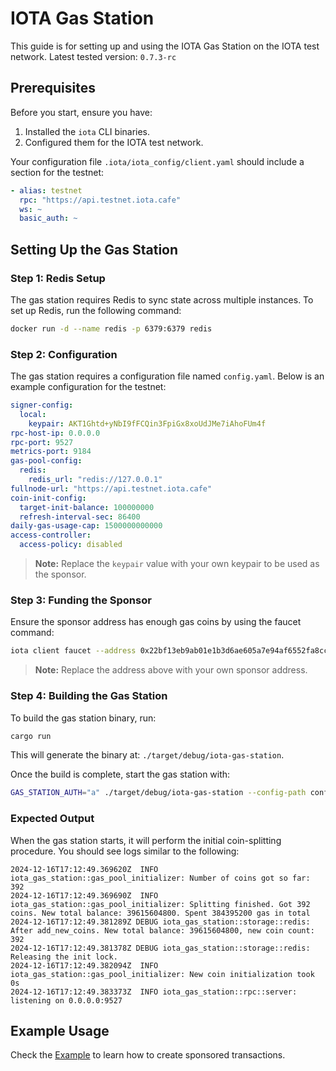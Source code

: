# IOTA Gas Station

This guide is for setting up and using the IOTA Gas Station on the IOTA test network.
Latest tested version: `0.7.3-rc`

## Prerequisites

Before you start, ensure you have:

1. Installed the `iota` CLI binaries.
2. Configured them for the IOTA test network.

Your configuration file `.iota/iota_config/client.yaml` should include a section for the testnet:

```yaml
- alias: testnet
  rpc: "https://api.testnet.iota.cafe"
  ws: ~
  basic_auth: ~
```

## Setting Up the Gas Station

### Step 1: Redis Setup

The gas station requires Redis to sync state across multiple instances.
To set up Redis, run the following command:

```bash
docker run -d --name redis -p 6379:6379 redis
```

### Step 2: Configuration

The gas station requires a configuration file named `config.yaml`. Below is an example configuration for the testnet:

```yaml
signer-config:
  local:
    keypair: AKT1Ghtd+yNbI9fFCQin3FpiGx8xoUdJMe7iAhoFUm4f
rpc-host-ip: 0.0.0.0
rpc-port: 9527
metrics-port: 9184
gas-pool-config:
  redis:
    redis_url: "redis://127.0.0.1"
fullnode-url: "https://api.testnet.iota.cafe"
coin-init-config:
  target-init-balance: 100000000
  refresh-interval-sec: 86400
daily-gas-usage-cap: 1500000000000
access-controller:
  access-policy: disabled
```

> **Note:** Replace the `keypair` value with your own keypair to be used as the sponsor.

### Step 3: Funding the Sponsor

Ensure the sponsor address has enough gas coins by using the faucet command:

```bash
iota client faucet --address 0x22bf13eb9ab01e1b3d6ae605a7e94af6552fa8ccab81c2ef9b50be1653eb9f9d
```

> **Note:** Replace the address above with your own sponsor address.

### Step 4: Building the Gas Station

To build the gas station binary, run:

```bash
cargo run
```

This will generate the binary at: `./target/debug/iota-gas-station`.

Once the build is complete, start the gas station with:

```bash
GAS_STATION_AUTH="a" ./target/debug/iota-gas-station --config-path config.yaml
```

### Expected Output

When the gas station starts, it will perform the initial coin-splitting procedure. You should see logs similar to the following:

```log
2024-12-16T17:12:49.369620Z  INFO iota_gas_station::gas_pool_initializer: Number of coins got so far: 392
2024-12-16T17:12:49.369690Z  INFO iota_gas_station::gas_pool_initializer: Splitting finished. Got 392 coins. New total balance: 39615604800. Spent 384395200 gas in total
2024-12-16T17:12:49.381289Z DEBUG iota_gas_station::storage::redis: After add_new_coins. New total balance: 39615604800, new coin count: 392
2024-12-16T17:12:49.381378Z DEBUG iota_gas_station::storage::redis: Releasing the init lock.
2024-12-16T17:12:49.382094Z  INFO iota_gas_station::gas_pool_initializer: New coin initialization took 0s
2024-12-16T17:12:49.383373Z  INFO iota_gas_station::rpc::server: listening on 0.0.0.0:9527
```

## Example Usage

Check the [Example](create_transaction.rs) to learn how to create sponsored transactions.
